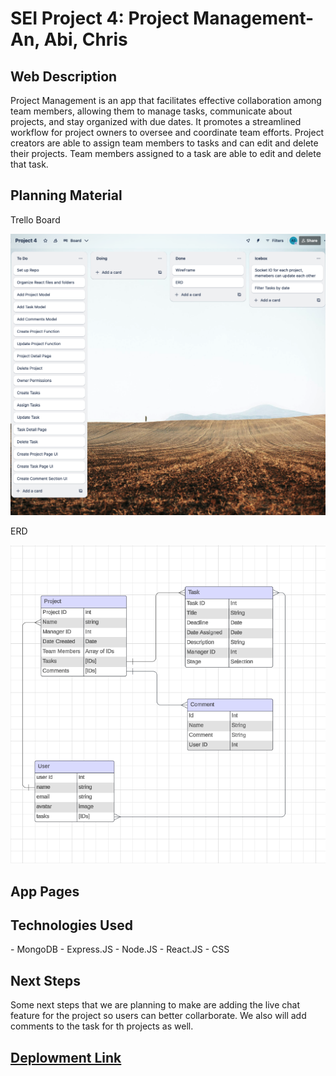 <h1>SEI Project 4: Project Management- An, Abi, Chris</h1>
<h2>Web Description</h2>

<p>Project Management is an app that facilitates effective collaboration among team members, allowing them to manage tasks, communicate about projects, and stay organized with due dates. It promotes a streamlined workflow for project owners to oversee and coordinate team efforts. Project creators are able to assign team members to tasks and can edit and delete their projects. Team members assigned to a task are able to edit and delete that task.</p>

<h2>Planning Material</h2>

<p> Trello Board </p>

![image](trello.png)

<p>ERD</p>

![image](erd.png)


<h2>App Pages</h2>


<h2>Technologies Used</h2>

<p>
- MongoDB
- Express.JS
- Node.JS
- React.JS
- CSS
</p>



<h2>Next Steps</h2>
<p>Some next steps that we are planning to make are adding the live chat feature for the project so users can better collarborate. We also will add comments to the task for th projects as well.</p>
<a href="https://project-management-a-5ace3a71eb34.herokuapp.com/" ><h2>Deplowment Link</h2></a>
